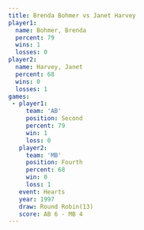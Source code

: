 ```yaml
---
title: Brenda Bohmer vs Janet Harvey
player1:              
  name: Bohmer, Brenda
  percent: 79         
  wins: 1             
  losses: 0           
player2:              
  name: Harvey, Janet 
  percent: 68         
  wins: 0             
  losses: 1           
games:
 - player1:          
     team: 'AB'      
     position: Second
     percent: 79     
     win: 1          
     loss: 0         
   player2:          
     team: 'MB'      
     position: Fourth
     percent: 68     
     win: 0          
     loss: 1         
   event: Hearts        
   year: 1997           
   draw: Round Robin(13)
   score: AB 6 - MB 4   
---
```


